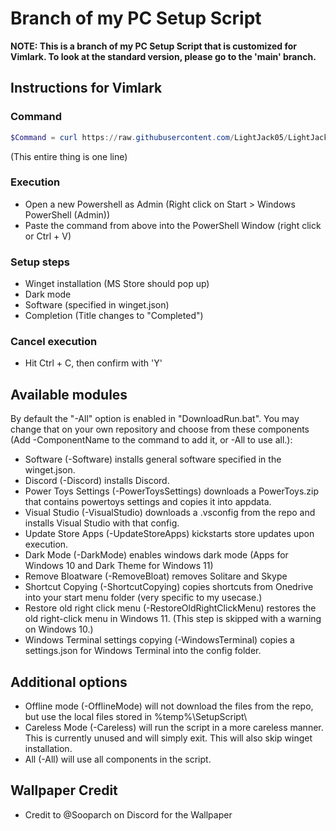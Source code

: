 # Branch of my PC Setup Script
__NOTE: This is a branch of my PC Setup Script that is customized for Vimlark. To look at the standard version, please go to the 'main' branch.__

## Instructions for Vimlark
### Command

```powershell
$Command = curl https://raw.githubusercontent.com/LightJack05/LightJackPCSetupScript/Vim/DownloadRun.ps1 -UseBasicParsing; Invoke-Expression $Command
```
(This entire thing is one line)

### Execution
- Open a new Powershell as Admin
(Right click on Start > Windows PowerShell (Admin))
- Paste the command from above into the PowerShell Window (right click or Ctrl + V)

### Setup steps
- Winget installation (MS Store should pop up)
- Dark mode
- Software (specified in winget.json)
- Completion (Title changes to "Completed")

### Cancel execution
- Hit Ctrl + C, then confirm with 'Y'


## Available modules
By default the "-All" option is enabled in "DownloadRun.bat". You may change that on your own repository and choose from these components (Add -ComponentName to the command to add it, or -All to use all.):
* Software (-Software) installs general software specified in the winget.json.
* Discord (-Discord) installs Discord.
* Power Toys Settings (-PowerToysSettings) downloads a PowerToys.zip that contains powertoys settings and copies it into appdata.
* Visual Studio (-VisualStudio) downloads a .vsconfig from the repo and installs Visual Studio with that config.
* Update Store Apps (-UpdateStoreApps) kickstarts store updates upon execution.
* Dark Mode (-DarkMode) enables windows dark mode (Apps for Windows 10 and Dark Theme for Windows 11)
* Remove Bloatware (-RemoveBloat) removes Solitare and Skype
* Shortcut Copying (-ShortcutCopying) copies shortcuts from Onedrive into your start menu folder (very specific to my usecase.)
* Restore old right click menu (-RestoreOldRightClickMenu) restores the old right-click menu in Windows 11. (This step is skipped with a warning on Windows 10.)
* Windows Terminal settings copying (-WindowsTerminal) copies a settings.json for Windows Terminal into the config folder.

## Additional options
* Offline mode (-OfflineMode) will not download the files from the repo, but use the local files stored in %temp%\SetupScript\
* Careless Mode (-Careless) will run the script in a more careless manner. This is currently unused and will simply exit. This will also skip winget installation.
* All (-All) will use all components in the script.



## Wallpaper Credit
* Credit to @Sooparch on Discord for the Wallpaper